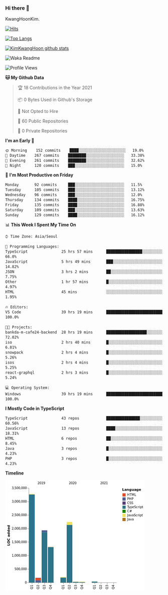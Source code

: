 ### Hi there 👋

KwangHoonKim.

[![Hits](https://hits.seeyoufarm.com/api/count/incr/badge.svg?url=https%3A%2F%2Fgithub.com%2Frhkdgns95)](https://hits.seeyoufarm.com)  

[![Top Langs](https://github-readme-stats.vercel.app/api/top-langs/?username=rhkdgns95&layout=compact)](https://github.com/anuraghazra/github-readme-stats)   

[![KimKwangHoon github stats](https://github-readme-stats.vercel.app/api?username=rhkdgns95&show_icons=true)](https://github.com/anuraghazra/github-readme-stats)  


<!--
**rhkdgns95/rhkdgns95** is a ✨ _special_ ✨ repository because its `README.md` (this file) appears on your GitHub profile.

Here are some ideas to get you started:

- 🔭 I’m currently working on ...
- 🌱 I’m currently learning ...
- 👯 I’m looking to collaborate on ...
- 🤔 I’m looking for help with ...
- 💬 Ask me about ...
- 📫 How to reach me: ...
- 😄 Pronouns: ...
- ⚡ Fun fact: ...
-->



![Waka Readme](https://github.com/rhkdgns95/rhkdgns95/workflows/Waka%20Readme/badge.svg)
<!--START_SECTION:waka-->
![Profile Views](http://img.shields.io/badge/Profile%20Views-0-blue)

**🐱 My Github Data** 

> 🏆 18 Contributions in the Year 2021
 > 
> 📦 0 Bytes Used in Github's Storage 
 > 
> 🚫 Not Opted to Hire
 > 
> 📜 60 Public Repositories 
 > 
> 🔑 0 Private Repositories  
 > 
**I'm an Early 🐤** 

```text
🌞 Morning    152 commits    ████░░░░░░░░░░░░░░░░░░░░░   19.0% 
🌆 Daytime    267 commits    ████████░░░░░░░░░░░░░░░░░   33.38% 
🌃 Evening    261 commits    ████████░░░░░░░░░░░░░░░░░   32.62% 
🌙 Night      120 commits    ███░░░░░░░░░░░░░░░░░░░░░░   15.0%

```
📅 **I'm Most Productive on Friday** 

```text
Monday       92 commits     ███░░░░░░░░░░░░░░░░░░░░░░   11.5% 
Tuesday      105 commits    ███░░░░░░░░░░░░░░░░░░░░░░   13.12% 
Wednesday    96 commits     ███░░░░░░░░░░░░░░░░░░░░░░   12.0% 
Thursday     134 commits    ████░░░░░░░░░░░░░░░░░░░░░   16.75% 
Friday       135 commits    ████░░░░░░░░░░░░░░░░░░░░░   16.88% 
Saturday     109 commits    ███░░░░░░░░░░░░░░░░░░░░░░   13.63% 
Sunday       129 commits    ████░░░░░░░░░░░░░░░░░░░░░   16.12%

```


📊 **This Week I Spent My Time On** 

```text
⌚︎ Time Zone: Asia/Seoul

💬 Programming Languages: 
TypeScript               25 hrs 57 mins      ████████████████░░░░░░░░░   66.0% 
JavaScript               5 hrs 49 mins       ███░░░░░░░░░░░░░░░░░░░░░░   14.82% 
JSON                     3 hrs 2 mins        ██░░░░░░░░░░░░░░░░░░░░░░░   7.75% 
Other                    1 hr 57 mins        █░░░░░░░░░░░░░░░░░░░░░░░░   4.97% 
HTML                     45 mins             ░░░░░░░░░░░░░░░░░░░░░░░░░   1.95%

🔥 Editors: 
VS Code                  39 hrs 19 mins      █████████████████████████   100.0%

🐱‍💻 Projects: 
bankda-m-cafe24-backend  28 hrs 19 mins      ██████████████████░░░░░░░   72.02% 
iso                      2 hrs 40 mins       █░░░░░░░░░░░░░░░░░░░░░░░░   6.81% 
snowpack                 2 hrs 4 mins        █░░░░░░░░░░░░░░░░░░░░░░░░   5.26% 
isos                     2 hrs 4 mins        █░░░░░░░░░░░░░░░░░░░░░░░░   5.25% 
react-graphql            2 hrs 3 mins        █░░░░░░░░░░░░░░░░░░░░░░░░   5.24%

💻 Operating System: 
Windows                  39 hrs 19 mins      █████████████████████████   100.0%

```

**I Mostly Code in TypeScript** 

```text
TypeScript               43 repos            ███████████████░░░░░░░░░░   60.56% 
JavaScript               13 repos            ████░░░░░░░░░░░░░░░░░░░░░   18.31% 
HTML                     6 repos             ██░░░░░░░░░░░░░░░░░░░░░░░   8.45% 
Java                     3 repos             █░░░░░░░░░░░░░░░░░░░░░░░░   4.23% 
PHP                      3 repos             █░░░░░░░░░░░░░░░░░░░░░░░░   4.23%

```


**Timeline**

![Chart not found](https://raw.githubusercontent.com/rhkdgns95/rhkdgns95/master/charts/bar_graph.png) 


<!--END_SECTION:waka-->
